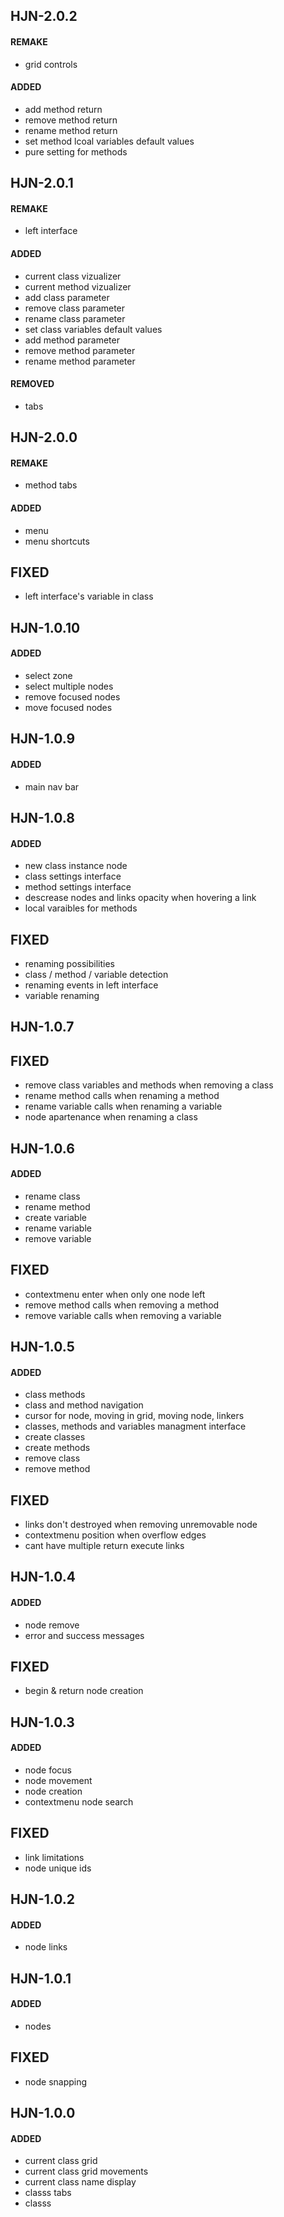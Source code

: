 ## HJN-2.0.2
#### REMAKE
- grid controls
#### ADDED
- add method return
- remove method return
- rename method return
- set method lcoal variables default values
- pure setting for methods

## HJN-2.0.1
#### REMAKE
- left interface
#### ADDED
- current class vizualizer
- current method vizualizer
- add class parameter
- remove class parameter
- rename class parameter
- set class variables default values
- add method parameter
- remove method parameter
- rename method parameter
#### REMOVED
- tabs

## HJN-2.0.0
#### REMAKE
- method tabs
#### ADDED
- menu
- menu shortcuts
## FIXED
- left interface's variable in class

## HJN-1.0.10
#### ADDED
- select zone
- select multiple nodes
- remove focused nodes
- move focused nodes

## HJN-1.0.9
#### ADDED
- main nav bar 

## HJN-1.0.8
#### ADDED
- new class instance node
- class settings interface
- method settings interface
- descrease nodes and links opacity when hovering a link
- local varaibles for methods
## FIXED
- renaming possibilities
- class / method / variable detection
- renaming events in left interface
- variable renaming

## HJN-1.0.7
## FIXED
- remove class variables and methods when removing a class
- rename method calls when renaming a method
- rename variable calls when renaming a variable
- node apartenance when renaming a class

## HJN-1.0.6
#### ADDED
- rename class
- rename method
- create variable
- rename variable
- remove variable
## FIXED
- contextmenu enter when only one node left
- remove method calls when removing a method
- remove variable calls when removing a variable

## HJN-1.0.5
#### ADDED
- class methods
- class and method navigation
- cursor for node, moving in grid, moving node, linkers
- classes, methods and variables managment interface
- create classes
- create methods
- remove class
- remove method
## FIXED
- links don't destroyed when removing unremovable node
- contextmenu position when overflow edges
- cant have multiple return execute links

## HJN-1.0.4
#### ADDED
- node remove
- error and success messages
## FIXED
- begin & return node creation

## HJN-1.0.3
#### ADDED
- node focus
- node movement
- node creation
- contextmenu node search
## FIXED
- link limitations
- node unique ids

## HJN-1.0.2
#### ADDED
- node links

## HJN-1.0.1
#### ADDED
- nodes
## FIXED
- node snapping

## HJN-1.0.0
#### ADDED
- current class grid
- current class grid movements
- current class name display
- classs tabs
- classs
